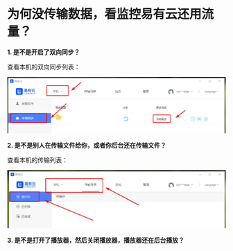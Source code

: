 # 为何没传输数据，看监控易有云还用流量？


**1. 是不是开启了双向同步？**

查看本机的双向同步列表：

![data1.png](./DataUse/data1.png)

**2. 是不是别人在传输文件给你，或者你后台还在传输文件？**

查看本机的传输列表：

![data2.jpg](./DataUse/data2.jpg)

**3. 是不是打开了播放器，然后关闭播放器，播放器还在后台播放？**
